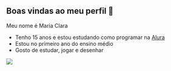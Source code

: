 ## Boas vindas ao meu perfil 💜

Meu nome é Maria Clara
- Tenho 15 anos e estou estudando como programar na [Alura](https://www.alura.com.br/)
- Estou no primeiro ano do ensino médio
- Gosto de estudar, jogar e desenhar

![](https://media.tenor.com/H6NgHngPMasAAAAM/disney-pixar.gif)
  

